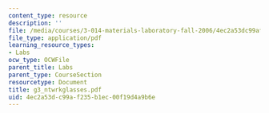 ```yaml
---
content_type: resource
description: ''
file: /media/courses/3-014-materials-laboratory-fall-2006/4ec2a53dc99af235b1ec00f19d4a9b6e_g3_ntwrkglasses.pdf
file_type: application/pdf
learning_resource_types:
- Labs
ocw_type: OCWFile
parent_title: Labs
parent_type: CourseSection
resourcetype: Document
title: g3_ntwrkglasses.pdf
uid: 4ec2a53d-c99a-f235-b1ec-00f19d4a9b6e
---
```

